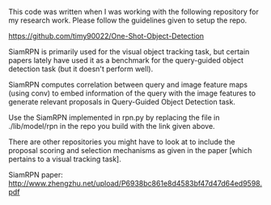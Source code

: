 This code was written when I was working with the following repository for my research work. Please follow the guidelines given to setup the repo.

https://github.com/timy90022/One-Shot-Object-Detection

SiamRPN is primarily used for the visual object tracking task, but certain papers lately have used it as a benchmark for the query-guided object detection task (but it doesn't perform well).

SiamRPN computes correlation between query and image feature maps (using conv) to embed information of the query with the image features to generate relevant proposals in Query-Guided Object Detection task.

Use the SiamRPN implemented in rpn.py by replacing the file in ./lib/model/rpn in the repo you build with the link given above.

There are other repositories you might have to look at to include the proposal scoring and selection mechanisms as given in the paper [which pertains to a visual tracking task].

SiamRPN paper: http://www.zhengzhu.net/upload/P6938bc861e8d4583bf47d47d64ed9598.pdf